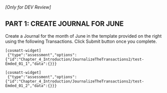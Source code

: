 ###### \[Only for DEV Review\]

## PART 1: CREATE JOURNAL FOR JUNE

Create a Journal for the month of June in the template provided on the right using the following Transactions. Click Submit button once you complete.

```
[cosmatt-widget]
 {"type":"assessment","options":{"id":"Chapter_4_Introduction/JournalizeTheTransactions2/test-Emded_01_1","data":{}}} 
```

```
[cosmatt-widget]
 {"type":"assessment","options":{"id":"Chapter_4_Introduction/JournalizeTheTransactions2/test-Emded_01_2","data":{}}} 
```
